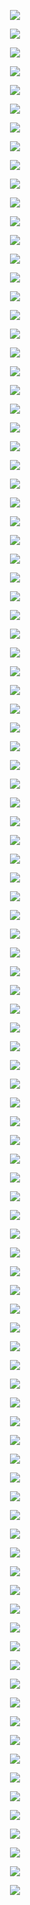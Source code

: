 
<p align="center"> <img src= 'all_figs/DLGN, Run = 2, Epoch = 0000, Step = 00.png' /> </p>
<p align="center"> <img src= 'all_figs/DLGN, Run = 2, Epoch = 0001, Step = 16.png' /> </p>
<p align="center"> <img src= 'all_figs/DLGN, Run = 2, Epoch = 0002, Step = 16.png' /> </p>
<p align="center"> <img src= 'all_figs/DLGN, Run = 2, Epoch = 0003, Step = 16.png' /> </p>
<p align="center"> <img src= 'all_figs/DLGN, Run = 2, Epoch = 0004, Step = 16.png' /> </p>
<p align="center"> <img src= 'all_figs/DLGN, Run = 2, Epoch = 0005, Step = 16.png' /> </p>
<p align="center"> <img src= 'all_figs/DLGN, Run = 2, Epoch = 0006, Step = 16.png' /> </p>
<p align="center"> <img src= 'all_figs/DLGN, Run = 2, Epoch = 0007, Step = 16.png' /> </p>
<p align="center"> <img src= 'all_figs/DLGN, Run = 2, Epoch = 0008, Step = 16.png' /> </p>
<p align="center"> <img src= 'all_figs/DLGN, Run = 2, Epoch = 0009, Step = 16.png' /> </p>
<p align="center"> <img src= 'all_figs/DLGN, Run = 2, Epoch = 0010, Step = 16.png' /> </p>
<p align="center"> <img src= 'all_figs/DLGN, Run = 2, Epoch = 0011, Step = 16.png' /> </p>
<p align="center"> <img src= 'all_figs/DLGN, Run = 2, Epoch = 0012, Step = 16.png' /> </p>
<p align="center"> <img src= 'all_figs/DLGN, Run = 2, Epoch = 0013, Step = 16.png' /> </p>
<p align="center"> <img src= 'all_figs/DLGN, Run = 2, Epoch = 0014, Step = 16.png' /> </p>
<p align="center"> <img src= 'all_figs/DLGN, Run = 2, Epoch = 0015, Step = 16.png' /> </p>
<p align="center"> <img src= 'all_figs/DLGN, Run = 2, Epoch = 0016, Step = 16.png' /> </p>
<p align="center"> <img src= 'all_figs/DLGN, Run = 2, Epoch = 0017, Step = 16.png' /> </p>
<p align="center"> <img src= 'all_figs/DLGN, Run = 2, Epoch = 0018, Step = 16.png' /> </p>
<p align="center"> <img src= 'all_figs/DLGN, Run = 2, Epoch = 0019, Step = 16.png' /> </p>
<p align="center"> <img src= 'all_figs/DLGN, Run = 2, Epoch = 0020, Step = 16.png' /> </p>
<p align="center"> <img src= 'all_figs/DLGN, Run = 2, Epoch = 0021, Step = 16.png' /> </p>
<p align="center"> <img src= 'all_figs/DLGN, Run = 2, Epoch = 0022, Step = 16.png' /> </p>
<p align="center"> <img src= 'all_figs/DLGN, Run = 2, Epoch = 0023, Step = 16.png' /> </p>
<p align="center"> <img src= 'all_figs/DLGN, Run = 2, Epoch = 0024, Step = 16.png' /> </p>
<p align="center"> <img src= 'all_figs/DLGN, Run = 2, Epoch = 0025, Step = 16.png' /> </p>
<p align="center"> <img src= 'all_figs/DLGN, Run = 2, Epoch = 0026, Step = 16.png' /> </p>
<p align="center"> <img src= 'all_figs/DLGN, Run = 2, Epoch = 0027, Step = 16.png' /> </p>
<p align="center"> <img src= 'all_figs/DLGN, Run = 2, Epoch = 0028, Step = 16.png' /> </p>
<p align="center"> <img src= 'all_figs/DLGN, Run = 2, Epoch = 0029, Step = 16.png' /> </p>
<p align="center"> <img src= 'all_figs/DLGN, Run = 2, Epoch = 0030, Step = 16.png' /> </p>
<p align="center"> <img src= 'all_figs/DLGN, Run = 2, Epoch = 0031, Step = 16.png' /> </p>
<p align="center"> <img src= 'all_figs/DLGN, Run = 2, Epoch = 0032, Step = 16.png' /> </p>
<p align="center"> <img src= 'all_figs/DLGN, Run = 2, Epoch = 0033, Step = 16.png' /> </p>
<p align="center"> <img src= 'all_figs/DLGN, Run = 2, Epoch = 0034, Step = 16.png' /> </p>
<p align="center"> <img src= 'all_figs/DLGN, Run = 2, Epoch = 0035, Step = 16.png' /> </p>
<p align="center"> <img src= 'all_figs/DLGN, Run = 2, Epoch = 0036, Step = 16.png' /> </p>
<p align="center"> <img src= 'all_figs/DLGN, Run = 2, Epoch = 0037, Step = 16.png' /> </p>
<p align="center"> <img src= 'all_figs/DLGN, Run = 2, Epoch = 0038, Step = 16.png' /> </p>
<p align="center"> <img src= 'all_figs/DLGN, Run = 2, Epoch = 0039, Step = 16.png' /> </p>
<p align="center"> <img src= 'all_figs/DLGN, Run = 2, Epoch = 0040, Step = 16.png' /> </p>
<p align="center"> <img src= 'all_figs/DLGN, Run = 2, Epoch = 0041, Step = 16.png' /> </p>
<p align="center"> <img src= 'all_figs/DLGN, Run = 2, Epoch = 0042, Step = 16.png' /> </p>
<p align="center"> <img src= 'all_figs/DLGN, Run = 2, Epoch = 0043, Step = 16.png' /> </p>
<p align="center"> <img src= 'all_figs/DLGN, Run = 2, Epoch = 0044, Step = 16.png' /> </p>
<p align="center"> <img src= 'all_figs/DLGN, Run = 2, Epoch = 0045, Step = 16.png' /> </p>
<p align="center"> <img src= 'all_figs/DLGN, Run = 2, Epoch = 0046, Step = 16.png' /> </p>
<p align="center"> <img src= 'all_figs/DLGN, Run = 2, Epoch = 0047, Step = 16.png' /> </p>
<p align="center"> <img src= 'all_figs/DLGN, Run = 2, Epoch = 0048, Step = 16.png' /> </p>
<p align="center"> <img src= 'all_figs/DLGN, Run = 2, Epoch = 0049, Step = 16.png' /> </p>
<p align="center"> <img src= 'all_figs/DLGN, Run = 2, Epoch = 0050, Step = 16.png' /> </p>
<p align="center"> <img src= 'all_figs/DLGN, Run = 2, Epoch = 0051, Step = 16.png' /> </p>
<p align="center"> <img src= 'all_figs/DLGN, Run = 2, Epoch = 0052, Step = 16.png' /> </p>
<p align="center"> <img src= 'all_figs/DLGN, Run = 2, Epoch = 0053, Step = 16.png' /> </p>
<p align="center"> <img src= 'all_figs/DLGN, Run = 2, Epoch = 0054, Step = 16.png' /> </p>
<p align="center"> <img src= 'all_figs/DLGN, Run = 2, Epoch = 0055, Step = 16.png' /> </p>
<p align="center"> <img src= 'all_figs/DLGN, Run = 2, Epoch = 0056, Step = 16.png' /> </p>
<p align="center"> <img src= 'all_figs/DLGN, Run = 2, Epoch = 0057, Step = 16.png' /> </p>
<p align="center"> <img src= 'all_figs/DLGN, Run = 2, Epoch = 0058, Step = 16.png' /> </p>
<p align="center"> <img src= 'all_figs/DLGN, Run = 2, Epoch = 0059, Step = 16.png' /> </p>
<p align="center"> <img src= 'all_figs/DLGN, Run = 2, Epoch = 0060, Step = 16.png' /> </p>
<p align="center"> <img src= 'all_figs/DLGN, Run = 2, Epoch = 0061, Step = 16.png' /> </p>
<p align="center"> <img src= 'all_figs/DLGN, Run = 2, Epoch = 0062, Step = 16.png' /> </p>
<p align="center"> <img src= 'all_figs/DLGN, Run = 2, Epoch = 0063, Step = 16.png' /> </p>
<p align="center"> <img src= 'all_figs/DLGN, Run = 2, Epoch = 0064, Step = 16.png' /> </p>
<p align="center"> <img src= 'all_figs/DLGN, Run = 2, Epoch = 0065, Step = 16.png' /> </p>
<p align="center"> <img src= 'all_figs/DLGN, Run = 2, Epoch = 0066, Step = 16.png' /> </p>
<p align="center"> <img src= 'all_figs/DLGN, Run = 2, Epoch = 0067, Step = 16.png' /> </p>
<p align="center"> <img src= 'all_figs/DLGN, Run = 2, Epoch = 0068, Step = 16.png' /> </p>
<p align="center"> <img src= 'all_figs/DLGN, Run = 2, Epoch = 0069, Step = 16.png' /> </p>
<p align="center"> <img src= 'all_figs/DLGN, Run = 2, Epoch = 0070, Step = 16.png' /> </p>
<p align="center"> <img src= 'all_figs/DLGN, Run = 2, Epoch = 0071, Step = 16.png' /> </p>
<p align="center"> <img src= 'all_figs/DLGN, Run = 2, Epoch = 0072, Step = 16.png' /> </p>
<p align="center"> <img src= 'all_figs/DLGN, Run = 2, Epoch = 0073, Step = 16.png' /> </p>
<p align="center"> <img src= 'all_figs/DLGN, Run = 2, Epoch = 0074, Step = 16.png' /> </p>
<p align="center"> <img src= 'all_figs/DLGN, Run = 2, Epoch = 0075, Step = 16.png' /> </p>
<p align="center"> <img src= 'all_figs/DLGN, Run = 2, Epoch = 0076, Step = 16.png' /> </p>
<p align="center"> <img src= 'all_figs/DLGN, Run = 2, Epoch = 0077, Step = 16.png' /> </p>
<p align="center"> <img src= 'all_figs/DLGN, Run = 2, Epoch = 0078, Step = 16.png' /> </p>
<p align="center"> <img src= 'all_figs/DLGN, Run = 2, Epoch = 0079, Step = 16.png' /> </p>
<p align="center"> <img src= 'all_figs/DLGN, Run = 2, Epoch = 0080, Step = 16.png' /> </p>
<p align="center"> <img src= 'all_figs/DLGN, Run = 2, Epoch = 0081, Step = 16.png' /> </p>
<p align="center"> <img src= 'all_figs/DLGN, Run = 2, Epoch = 0082, Step = 16.png' /> </p>
<p align="center"> <img src= 'all_figs/DLGN, Run = 2, Epoch = 0083, Step = 16.png' /> </p>
<p align="center"> <img src= 'all_figs/DLGN, Run = 2, Epoch = 0084, Step = 16.png' /> </p>
<p align="center"> <img src= 'all_figs/DLGN, Run = 2, Epoch = 0085, Step = 16.png' /> </p>
<p align="center"> <img src= 'all_figs/DLGN, Run = 2, Epoch = 0086, Step = 16.png' /> </p>
<p align="center"> <img src= 'all_figs/DLGN, Run = 2, Epoch = 0087, Step = 16.png' /> </p>
<p align="center"> <img src= 'all_figs/DLGN, Run = 2, Epoch = 0088, Step = 16.png' /> </p>
<p align="center"> <img src= 'all_figs/DLGN, Run = 2, Epoch = 0089, Step = 16.png' /> </p>
<p align="center"> <img src= 'all_figs/DLGN, Run = 2, Epoch = 0090, Step = 16.png' /> </p>
<p align="center"> <img src= 'all_figs/DLGN, Run = 2, Epoch = 0091, Step = 16.png' /> </p>
<p align="center"> <img src= 'all_figs/DLGN, Run = 2, Epoch = 0092, Step = 16.png' /> </p>
<p align="center"> <img src= 'all_figs/DLGN, Run = 2, Epoch = 0093, Step = 16.png' /> </p>
<p align="center"> <img src= 'all_figs/DLGN, Run = 2, Epoch = 0094, Step = 16.png' /> </p>
<p align="center"> <img src= 'all_figs/DLGN, Run = 2, Epoch = 0095, Step = 16.png' /> </p>
<p align="center"> <img src= 'all_figs/DLGN, Run = 2, Epoch = 0096, Step = 16.png' /> </p>
<p align="center"> <img src= 'all_figs/DLGN, Run = 2, Epoch = 0097, Step = 16.png' /> </p>
<p align="center"> <img src= 'all_figs/DLGN, Run = 2, Epoch = 0098, Step = 16.png' /> </p>
<p align="center"> <img src= 'all_figs/DLGN, Run = 2, Epoch = 0099, Step = 16.png' /> </p>
<p align="center"> <img src= 'all_figs/DLGN, Run = 2, Epoch = 0100, Step = 16.png' /> </p>

